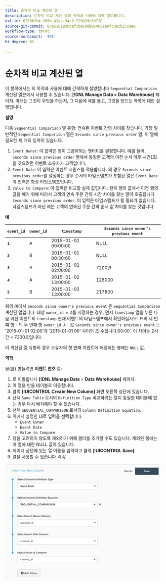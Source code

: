 ```yaml
---
title: 순차적 비교 계산된 열
description: 순차적 비교 계산 열의 목적과 사용에 대해 알아봅니다.
exl-id: 625062b4-f05d-42aa-94c3-729b39c7d728
source-git-commit: 03a5161930cafcbe600b96465ee0fc0ecb25cae8
workflow-type: tm+mt
source-wordcount: '401'
ht-degree: 0%

---
```


# 순차적 비교 계산된 열

이 항목에서는 의 목적과 사용에 대해 간략하게 설명합니다 `Sequential Comparison` 계산된 열은에서 사용할 수 있습니다. **[!DNL Manage Data > Data Warehouse]** 페이지. 아래는 그것이 무엇을 하는지, 그 다음에 예를 들고, 그것을 만드는 역학에 대한 설명입니다.

**설명**

다음 `Sequential Comparison` 열 유형: 연속된 이벤트 간의 차이를 찾습니다. 가장 일반적인 `Sequential Comparison` 열은 `Seconds since previous order` 열. 이 열에 필요한 세 개의 입력이 있습니다.

1. `Event Owner`: 이 입력은 행이 그룹화되는 엔터티를 결정합니다. 예를 들어, `Seconds since previous order` 열에서 동일한 고객의 이전 순서 이후 시간(초)을 찾으려면 이벤트 소유자가 고객입니다.
1. `Event Date`: 이 입력은 이벤트 시퀀스를 적용합니다. 의 경우 `Seconds since previous order`를 설정하는 경우 순서의 타임스탬프가 포함된 열은 `Event Date`. 이 입력은 항상 타임스탬프입니다.
1. `Value to Compare`: 이 입력은 비교할 실제 값입니다. 현재 행의 값에서 이전 행의 값을 빼기 위해 따라서 고객의 연속 주문 간의 시간 차이를 찾는 열이 호출됩니다 `Seconds since previous order`. 이 입력은 타임스탬프가 될 필요가 없습니다. 타임스탬프가 아닌 예는 고객의 연속된 주문 간의 순서 값 차이를 찾는 것입니다.

**예**

| **`event_id`** | **`owner_id`** | **`timestamp`** | **`Seconds since owner's previous event`** |
|--- |--- |--- |--- |
| **`1`** | A | 2015-01-01 00:00:00 | NULL |
| **`2`** | B | 2015-01-01 00:30:00 | NULL |
| **`3`** | A | 2015-01-01 02:00:00 | 7200년 |
| **`4`** | A | 2015-01-02 13:00:00 | 126000 |
| **`5`** | B | 2015-01-03 13:00:00 | 217800 |

위의 예에서 `Seconds since owner's previous event` 은 `Sequential Comparison` 계산된 열입니다. 대상 `owner_id = A`를 지정하는 경우, 먼저 `timestamp` 열을 누른 다음 이전 이벤트의 `timestamp` 현재 이벤트의 타임스탬프에서 확인하십시오. 표의 세 번째 행 - 의 두 번째 행 `owner_id A` - 값 `Seconds since owner's previous event` 는 &#39;2015-01-01 02:00&#39;과 &#39;2015-01-01 00&#39; 사이의 초 수입니다:00:00&#39;. 이 차이는 2시간 = 7200초입니다.

이 계산된 열 유형의 경우 소유자의 첫 번째 이벤트에 해당하는 행에는 `NULL` 값.

**역학**

을(를) 만들려면 **이벤트 번호** 열:

1. 로 이동합니다 **[!DNL Manage Data** > **Data Warehouse]** 페이지.
1. 이 열을 만들 테이블로 이동합니다.
1. 클릭 **[!UICONTROL Create New Column]** 화면 오른쪽 상단에 있습니다.
1. 선택 `Same Table` 로서의 `Definition Type` 비교하려는 열이 동일한 테이블에 없는 경우 다시 배치해야 할 수 있습니다.
1. 선택 `SEQUENTIAL_COMPARISON` 로서의 `Column Definition Equation`.
1. 위에서 설명한 대로 입력을 선택합니다.
   - `Event Owner`
   - `Event Date`
   - `Value to Compare`
1. 행을 고려하지 않도록 제외하기 위해 필터를 추가할 수도 있습니다. 제외된 행에는 이 열에 대한 NULL 값이 있습니다.
1. 페이지 상단에 있는 열 이름을 입력하고 클릭 **[!UICONTROL Save]**.
1. 열을 사용할 수 있습니다 *즉시*.

![SEC](../../assets/SEC_new.png)
